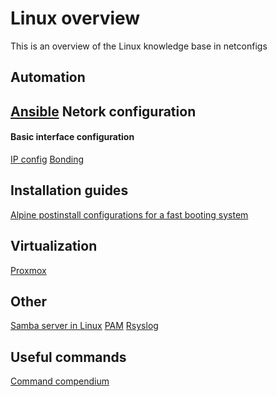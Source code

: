 # Linux overview

This is an overview of the Linux knowledge base in netconfigs

Automation
---
[Ansible](Automation/Ansible.md)
Netork configuration
---
#### Basic interface configuration
[IP config](Network%20interface%20configurations/IP%20config.md)
[Bonding](Network%20interface%20configurations/Bonding.md)


Installation guides
---
[Alpine postinstall configurations for a fast booting system](Install%20guides/Alpine%20postinstall%20Quickalpine.md)

Virtualization
---
[Proxmox](Proxmox/Proxmox.md)

Other
---
[Samba server in Linux](Services/Samba.md)
[PAM](AAA/PAM.md)
[Rsyslog](Monitoring/Rsyslog.md)

Useful commands
---
[Command compendium](Command%20compendium.md)
